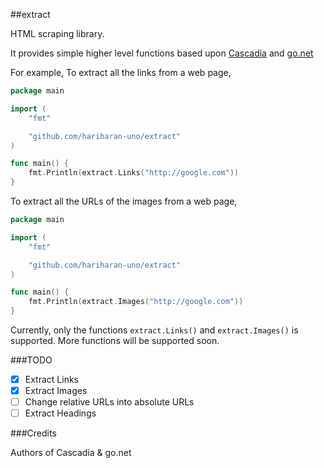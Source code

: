 ##extract

HTML scraping library.

It provides simple higher level functions based upon [Cascadia](http://code.google.com/p/cascadia) and [go.net](http://code.google.com/p/go.net)

For example, 
To extract all the links from a web page, 
~~~go
package main

import (
	"fmt"

	"github.com/hariharan-uno/extract"
)

func main() {
	fmt.Println(extract.Links("http://google.com"))
}
~~~

To extract all the URLs of the images from a web page,
~~~go
package main

import (
	"fmt"

	"github.com/hariharan-uno/extract"
)

func main() {
	fmt.Println(extract.Images("http://google.com"))
}
~~~

Currently, only the functions `extract.Links()` and `extract.Images()` is supported. More functions will be supported soon.

###TODO
- [x] Extract Links
- [x] Extract Images
- [ ] Change relative URLs into absolute URLs
- [ ] Extract Headings

###Credits

Authors of Cascadia & go.net